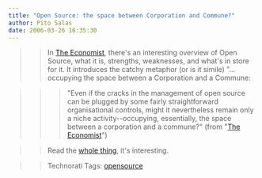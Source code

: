 ```yaml
---
title: "Open Source: the space between Corporation and Commune?"
author: Pito Salas
date: 2006-03-26 16:35:30
---
```


>>

>> In [The
Economist](<http://www.economist.com/business/displaystory.cfm?story_id=5624944>),
there's an interesting overview of Open Source, what it is, strengths,
weaknesses, and what's in store for it. It introduces the catchy metaphor (or
is it simile) "… occupying the space between a Corporation and a Commune:

>>

>>> "Even if the cracks in the management of open source can be plugged by
some fairly straightforward organisational controls, might it nevertheless
remain only a niche activity--occupying, essentially, the space between a
corporation and a commune?" (from "[The
Economist](<http://www.economist.com/business/displaystory.cfm?story_id=5624944>)")

>>

>> Read the [whole
thing](<http://www.economist.com/business/displaystory.cfm?story_id=5624944>),
it's interesting.

>>

>> Technorati Tags: [opensource](<http://www.technorati.com/tag/opensource>)


